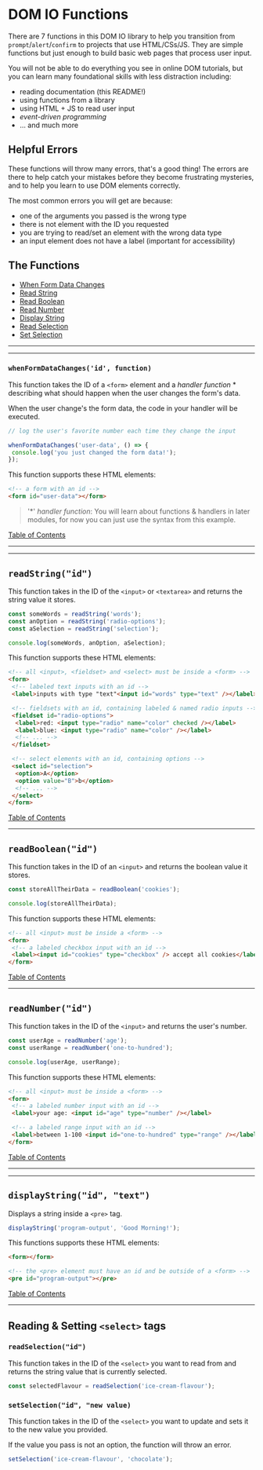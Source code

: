 # DOM IO Functions

There are 7 functions in this DOM IO library to help you transition from
`prompt`/`alert`/`confirm` to projects that use HTML/CSs/JS. They are simple
functions but just enough to build basic web pages that process user input.

You will not be able to do everything you see in online DOM tutorials, but you
can learn many foundational skills with less distraction including:

- reading documentation (this README!)
- using functions from a library
- using HTML + JS to read user input
- _event-driven programming_
- ... and much more

## Helpful Errors

These functions will throw many errors, that's a good thing! The errors are
there to help catch your mistakes before they become frustrating mysteries, and
to help you learn to use DOM elements correctly.

The most common errors you will get are because:

- one of the arguments you passed is the wrong type
- there is not element with the ID you requested
- you are trying to read/set an element with the wrong data type
- an input element does not have a label (important for accessibility)

## The Functions

- [When Form Data Changes](#whenformdatachangesid-function)
- [Read String](#readstringid)
- [Read Boolean](#readbooleanid)
- [Read Number](#readnumberid)
- [Display String](#displaystringid-text)
- [Read Selection](#readselectionid)
- [Set Selection](#setselectionid-new-value)

---

---

### `whenFormDataChanges('id', function)`

This function takes the ID of a `<form>` element and a _handler
function_ * describing what should happen when the user changes the
form's data.

When the user change's the form data, the code in your handler will be executed.

```js
// log the user's favorite number each time they change the input

whenFormDataChanges('user-data', () => {
 console.log('you just changed the form data!');
});
```

This function supports these HTML elements:

```html
<!-- a form with an id -->
<form id="user-data"></form>
```

> '*' _handler function_: You will learn about functions & handlers in
> later modules, for now you can just use the syntax from this example.

[Table of Contents](#the-functions)

---

---

## `readString("id")`

This function takes in the ID of the `<input>` or `<textarea>` and returns the
string value it stores.

```js
const someWords = readString('words');
const anOption = readString('radio-options');
const aSelection = readString('selection');

console.log(someWords, anOption, aSelection);
```

This function supports these HTML elements:

```html
<!-- all <input>, <fieldset> and <select> must be inside a <form> -->
<form>
 <!-- labeled text inputs with an id -->
 <label>inputs with type "text"<input id="words" type="text" /></label>

 <!-- fieldsets with an id, containing labeled & named radio inputs -->
 <fieldset id="radio-options">
  <label>red: <input type="radio" name="color" checked /></label>
  <label>blue: <input type="radio" name="color" /></label>
  <!-- ... -->
 </fieldset>

 <!-- select elements with an id, containing options -->
 <select id="selection">
  <option>A</option>
  <option value="B">b</option>
  <!-- ... -->
 </select>
</form>
```

[Table of Contents](#the-functions)

---

## `readBoolean("id")`

This function takes in the ID of an `<input>` and returns the boolean value it
stores.

```js
const storeAllTheirData = readBoolean('cookies');

console.log(storeAllTheirData);
```

This function supports these HTML elements:

```html
<!-- all <input> must be inside a <form> -->
<form>
 <!-- a labeled checkbox input with an id -->
 <label><input id="cookies" type="checkbox" /> accept all cookies</label>
</form>
```

[Table of Contents](#the-functions)

---

## `readNumber("id")`

This function takes in the ID of the `<input>` and returns the user's number.

```js
const userAge = readNumber('age');
const userRange = readNumber('one-to-hundred');

console.log(userAge, userRange);
```

This function supports these HTML elements:

```html
<!-- all <input> must be inside a <form> -->
<form>
 <!-- a labeled number input with an id -->
 <label>your age: <input id="age" type="number" /></label>

 <!-- a labeled range input with an id -->
 <label>between 1-100 <input id="one-to-hundred" type="range" /></label>
</form>
```

[Table of Contents](#the-functions)

---

---

## `displayString("id", "text")`

Displays a string inside a `<pre>` tag.

```js
displayString('program-output', 'Good Morning!');
```

This functions supports these HTML elements:

```html
<form></form>

<!-- the <pre> element must have an id and be outside of a <form> -->
<pre id="program-output"></pre>
```

[Table of Contents](#the-functions)

---

## Reading & Setting `<select>` tags

### `readSelection("id")`

This function takes in the ID of the `<select>` you want to read from and
returns the string value that is currently selected.

```js
const selectedFlavour = readSelection('ice-cream-flavour');
```

### `setSelection("id", "new value)`

This function takes in the ID of the `<select>` you want to update and sets it
to the new value you provided.

If the value you pass is not an option, the function will throw an error.

```js
setSelection('ice-cream-flavour', 'chocolate');
```
